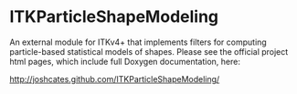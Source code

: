 ITKParticleShapeModeling
========================

An external module for ITKv4+ that implements filters for computing particle-based statistical models of shapes.  Please see the official project html pages, which include full Doxygen documentation, here:

http://joshcates.github.com/ITKParticleShapeModeling/


